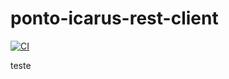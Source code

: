 # ponto-icarus-rest-client
[![CI](https://github.com/tiagoemsouza/ponto-icarus-rest-client/actions/workflows/php.yml/badge.svg)](https://github.com/tiagoemsouza/ponto-icarus-rest-client/actions/workflows/php.yml)


teste
